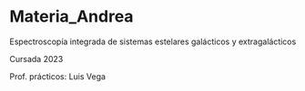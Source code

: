 # Materia_Andrea
Espectroscopía integrada de sistemas estelares galácticos y extragalácticos

Cursada 2023

Prof. prácticos: Luis Vega
